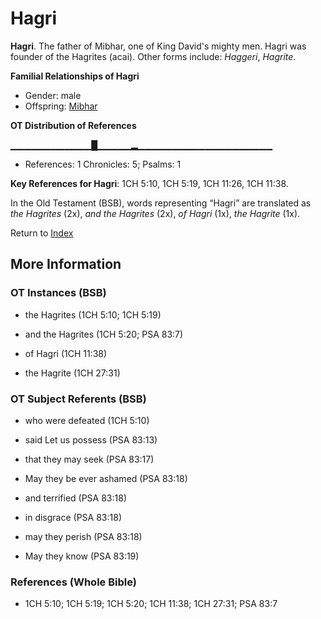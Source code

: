 # Hagri
**Hagri**. 
The father of Mibhar, one of King David's mighty men. Hagri was founder of the Hagrites (acai). 
Other forms include: 
*Haggeri*, *Hagrite*. 




**Familial Relationships of Hagri**


* Gender: male
* Offspring: [Mibhar](Mibhar.md)


**OT Distribution of References**

▁▁▁▁▁▁▁▁▁▁▁▁█▁▁▁▁▁▂▁▁▁▁▁▁▁▁▁▁▁▁▁▁▁▁▁▁▁▁
* References: 1 Chronicles: 5; Psalms: 1



**Key References for Hagri**: 
1CH 5:10, 1CH 5:19, 1CH 11:26, 1CH 11:38. 


In the Old Testament (BSB), words representing “Hagri” are translated as 
*the Hagrites* (2x), *and the Hagrites* (2x), *of Hagri* (1x), *the Hagrite* (1x). 




Return to [Index](00-Index.md)

## More Information

### OT Instances (BSB)

* the Hagrites (1CH 5:10; 1CH 5:19)

* and the Hagrites (1CH 5:20; PSA 83:7)

* of Hagri (1CH 11:38)

* the Hagrite (1CH 27:31)



### OT Subject Referents (BSB)

* who were defeated (1CH 5:10)

* said Let us possess (PSA 83:13)

* that they may seek (PSA 83:17)

* May they be ever ashamed (PSA 83:18)

* and terrified (PSA 83:18)

* in disgrace (PSA 83:18)

* may they perish (PSA 83:18)

* May they know (PSA 83:19)



### References (Whole Bible)

* 1CH 5:10; 1CH 5:19; 1CH 5:20; 1CH 11:38; 1CH 27:31; PSA 83:7



